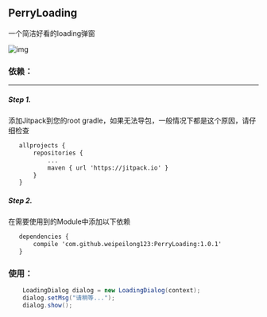 ## PerryLoading
一个简洁好看的loading弹窗

![img](http://perry.ren/img/perryloading.gif)

### 依赖：</br>
----------
##### Step 1.
添加Jitpack到您的root gradle，如果无法导包，一般情况下都是这个原因，请仔细检查
 ```xml
    allprojects {
        repositories {
            ...
            maven { url 'https://jitpack.io' }
        }
    }
 ```
##### Step 2.
在需要使用到的Module中添加以下依赖
 ```xml
    dependencies {
		compile 'com.github.weipeilong123:PerryLoading:1.0.1'
	}
 ```

### 使用：</br>

```java
    LoadingDialog dialog = new LoadingDialog(context);
    dialog.setMsg("请稍等...");
    dialog.show();
```